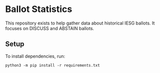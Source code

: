 # Ballot Statistics

This repository exists to help gather data about historical IESG ballots.
It focuses on DISCUSS and ABSTAIN ballots.

## Setup

To install dependencies, run:

```
python3 -m pip install -r requirements.txt
```
